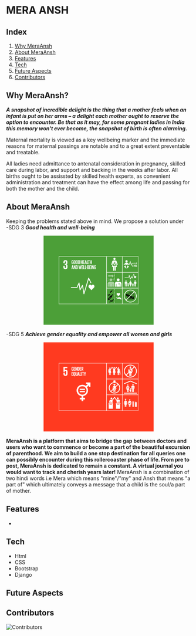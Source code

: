 # MERA ANSH

## Index

1. [Why MeraAnsh](#why-meraansh)
2. [About MeraAnsh](#about-meraansh)
3. [Features](#features)
4. [Tech](#tech)
5. [Future Aspects](#future-aspects)
6. [Contributors](#contributors)

## Why MeraAnsh?

***A snapshot of incredible delight is the thing that a mother feels when an infant is put on her arms – a delight each mother ought to reserve the option to encounter. Be that as it may, for some pregnant ladies in India this memory won't ever become, the snapshot of birth is often alarming.*** 

Maternal mortality is viewed as a key wellbeing marker and the immediate reasons for maternal passings are notable and to a great extent preventable and treatable. 

All ladies need admittance to antenatal consideration in pregnancy, skilled care during labor, and support and backing in the weeks after labor. All births ought to be assissted by skilled health experts, as convenient administration and treatment can have the effect among life and passing for both the mother and the child.


## About MeraAnsh

Keeping the problems stated above in mind.
We propose a solution under <br>
-SDG 3 ***Good health and well-being*** <br>

<p align="center">
<img src="./assets/sdg3.png" width=300;>
</p>

-SDG 5 ***Achieve gender equality and empower all women and girls*** <br>

<p align="center">
<img src="./assets/sdg5.png" width=300;>
</p>

**MeraAnsh is a platform that aims to bridge the gap between doctors and users who want to commence or become  a part of the beautiful excursion of parenthood. We aim to build a one stop destination for all queries one can possibly encounter during this rollercoaster phase of life. From pre to post, MeraAnsh is dedicated to remain a constant. A virtual journal you would want to track and cherish years later!** 
MeraAnsh is a combination of two hindi words i.e Mera which means "mine"/"my" and Ansh that means "a part of" which ultimately conveys a message that a child is the soul/a part of mother.

## Features
-

## Tech

- Html
- CSS
- Bootstrap
- Django

## Future Aspects

## Contributors

![Contributors](https://contrib.rocks/image?repo=SanyaNanda/MeraAnsh "Our Contributors")
